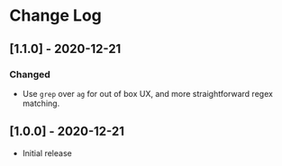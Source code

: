 # Change Log

## [1.1.0] - 2020-12-21

### Changed

- Use `grep` over `ag` for out of box UX, and more straightforward regex matching.

## [1.0.0] - 2020-12-21

- Initial release

